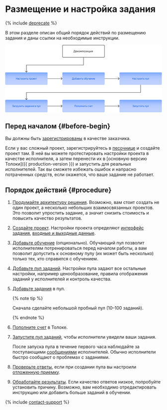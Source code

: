 # Размещение и настройка задания

{% include [deprecate](../../_includes/deprecate.md) %}

В этом разделе описан общий порядок действий по размещению задания и даны ссылки на необходимые инструкции.

![](../_images/location-job/create-project-steps.svg)

## Перед началом {#before-begin}

Вы должны быть [зарегистрированы](access.md) в качестве заказчика.

Если у вас сложный проект, зарегистрируйтесь в [песочнице](sandbox.md) и создайте проект там. В ней вы можете протестировать настройки проекта в качестве исполнителя, а затем перенести их в [основную версию Толоки]({{ production-version }}) и запустить для реальных исполнителей. Так вы сможете избежать ошибок и напрасно потраченных средств, если окажется, что ваше задание не работает.

## Порядок действий {#procedure}

1. [Продумайте архитектуру решения](solution-architecture.md). Возможно, вам стоит создать не один проект, а несколько небольших взаимосвязанных проектов. Это позволит упростить задание, а значит снизить стоимость и повысить качество результатов.

1. [Создайте проект](project.md). Настройки проекта определяют [интерфейс задания](../../glossary.md#task-interface), [входные и выходные данные](../../glossary.md#input-output-data).

1. [Добавьте обучение](train.md) (опционально). Обучающий пул позволит исполнителям потренироваться перед началом работы, а вам позволит допустить к основному пулу (их может быть несколько) только тех, кто справился с обучением.

1. [Добавьте пул заданий](pool-main.md). Настройки пула задают все остальные настройки, например ценообразование, правила отображения заданий у исполнителей и контроль качества.

1. [Добавьте задания](pool.md) в пул.

    {% note tip %}

    Сначала сделайте небольшой пробный пул (10–100 заданий).

    {% endnote %}

1. [Пополните счет](refill-russia.md) в Толоке.

1. [Запустите пул заданий](pool-run-and-stop.md), чтобы исполнители увидели ваши задания.

    После запуска пула в течение первого часа наблюдайте за поступающими [сообщениями](messaging.md) исполнителей. Обычно исполнители быстро сообщают о проблемах с заданиями.

1. [Проверьте ответы](accept.md), если при создании пула вы настроили [отложенную приемку](../../glossary.md#assignment-review).

1. [Обработайте результаты](result-of-eval.md). Если качество ответов низкое, попробуйте установить причину. Возможно, вам необходимо отредактировать инструкцию или добавить больше заданий в обучении.

{% include [contact-support](../_includes/contact-support.md) %}